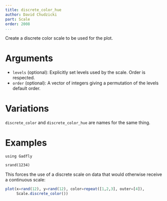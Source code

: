 ```yaml
---
title: discrete_color_hue
author: David Chudzicki
part: Scale
order: 2008
...
```


Create a discrete color scale to be used for the plot.

# Arguments

  * `levels` (optional): Explicitly set levels used by the scale. Order is
    respected.
  * `order` (optional): A vector of integers giving a permutation of the levels
    default order.

# Variations 

```discrete_color``` and ```discrete_color_hue``` are names for the same thing.

# Examples

```{.julia hide="true" results="none"}
using Gadfly

srand(1234)
```

This forces the use of a discrete scale on data that would otherwise receive a continuous scale:

```julia
plot(x=rand(12), y=rand(12), color=repeat([1,2,3], outer=[4]),
     Scale.discrete_color())
```

